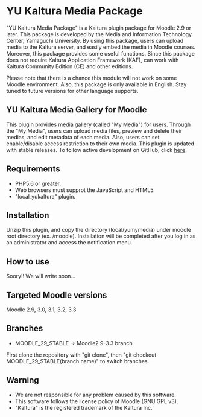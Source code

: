 # YU Kaltura Media Package
"YU Kaltura Media Package" is a Kaltura plugin package for Moodle 2.9 or later. This package is developed by the Media and Information Technology Center, Yamaguchi University. By using this package, users can upload media to the Kaltura server, and easily embed the media in Moodle courses. Moreover, this package provides some useful functions. Since this package does not require Kaltura Application Framework (KAF), can work with Kaltura Community Edition (CE) and other editions.

Please note that there is a chance this module will not work on some Moodle environment. Also, this package is only available in English. Stay tuned to future versions for other language supports.

YU Kaltura Media Gallery for Moodle
------

This plugin provides media gallery (called "My Media") for users. Through the "My Media", users can upload media files, preview and delete their medias, and edit metadata of each media. Also, users can set enable/disable access restriction to their own media.
This plugin is updated with stable releases. To follow active development on GitHub, click [here](https://github.com/YU-MITC/moodle-local_yumymedia/).

Requirements
------

* PHP5.6 or greater.
* Web browsers must supprot the JavaScript and HTML5.
* "local_yukaltura" plugin.

Installation
------

Unzip this plugin, and copy the directory (local/yumymedia) under moodle root directory (ex. /moodle).
Installation will be completed after you log in as an administrator and access the notification menu.

How to use
------

Soory!!
We will write soon...

Targeted Moodle versions
------

Moodle 2.9, 3.0, 3.1, 3.2, 3.3

Branches
------

* MOODLE_29_STABLE -> Moodle2.9-3.3 branch 

First clone the repository with "git clone", then "git checkout MOODLE_29_STABLE(branch name)" to switch branches.

Warning
------

* We are not responsible for any problem caused by this software. 
* This software follows the license policy of Moodle (GNU GPL v3).
* "Kaltura" is the registered trademark of the Kaltura Inc.
